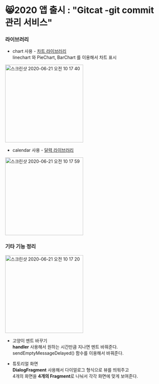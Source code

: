# 😸2020 앱 출시 : "Gitcat -git commit 관리 서비스"

### 라이브러리


* chart 사용 - [차트 라이브러리](https://github.com/PhilJay/MPAndroidChart)<br/>
linechart 와 PieChart, BarChart 를 이용해서 차트 표시

<img width="250" alt="스크린샷 2020-06-21 오전 10 17 40" src="https://user-images.githubusercontent.com/37995236/85214641-a60d7980-b3a8-11ea-8081-1c5088b7ae1d.png">

* calendar 사용 - [달력 라이브러리](https://github.com/prolificinteractive/material-calendarview)<br/>

<img width="250" alt="스크린샷 2020-06-21 오전 10 17 59" src="https://user-images.githubusercontent.com/37995236/85214642-a73ea680-b3a8-11ea-9a0c-4b4b4bc31076.png">

### 기타 기능 정리
<img width="250" alt="스크린샷 2020-06-21 오전 10 17 20" src="https://user-images.githubusercontent.com/37995236/85214644-a9a10080-b3a8-11ea-89c6-32ec10aad622.png">

* 고양이 멘트 바꾸기 <br/>
**handler** 사용해서 원하는 시간만큼 지나면 멘트 바꿔준다.<br/>
sendEmptyMessageDelayed() 함수를 이용해서 바꿔준다.

* 튜토리얼 화면 <br/>
**DialogFragment** 사용해서 다이얼로그 형식으로 뷰를 띄워주고<br/>
4개의 화면을 **4개의 Fragment**로 나눠서 각각 화면에 맞게 보여준다.
